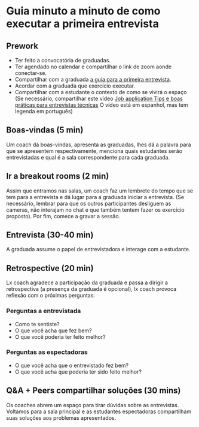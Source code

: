 # Guia minuto a minuto de como executar a primeira entrevista

## Prework

- Ter feito a convocatória de graduadas.
- Ter agendado no calendar e compartilhar o link de zoom aonde conectar-se.
- Compartilhar com a graduada [a guia para a primeira entrevista](./README-Interviewer.pt.md).
- Acordar com a graduada que exercício executar.
- Compartilhar com a estudante o contexto de como se vivirá o espaço
(Se necessário, compartilhar este vídeo
[Job application Tips e boas práticas para entrevistas técnicas](https://youtu.be/rY8E1QmiQ0s)
O vídeo está em espanhol, mas tem legenda em português)

## Boas-vindas (5 min)

Um coach dá boas-vindas, apresenta as graduadas, lhes dá a palavra para que
se apresentem respectivamente, menciona quais estudantes serão entrevistadas e
qual é a sala correspondente para cada graduada.

## Ir a breakout rooms (2 min)

Assim que entramos nas salas, um coach faz um lembrete do tempo que
se tem para a entrevista e dá lugar para a graduada iniciar a entrevista.
(Se necessário, lembrar para que os outros participantes desliguem as cameras,
 não interajam no chat e que também tentem fazer os exercício proposto).
Por fim, comece a gravar a sessão.

## Entrevista (30-40 min)

A graduada assume o papel de entrevistadora e interage com a estudante.

## Retrospective (20 min)

Lx coach agradece a participação da graduada e passa a dirigir a retrospectiva
(a presença da graduada é opcional), lx coach provoca reflexão com o
próximas perguntas:

### Perguntas a __entrevistada__

- Como te sentiste?
- O que você acha que fez bem?
- O que você poderia ter feito melhor?

### Perguntas as __espectadoras__

- O que você acha que o entrevistado fez bem?
- O que você acha que poderia ter sido feito melhor?

## Q&A + Peers compartilhar soluções (30 mins)

Os coaches abrem um espaço para tirar dúvidas sobre as entrevistas.
Voltamos para a sala principal e as estudantes espectadoras compartilham suas soluções
aos problemas apresentados.
